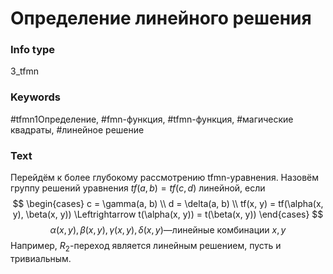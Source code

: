 # Определение линейного решения
### Info type
3_tfmn
### Keywords
#tfmn1Определение, #fmn-функция, #tfmn-функция, #магические квадраты, #линейное решение
### Text
Перейдём к более глубокому рассмотрению tfmn-уравнения. Назовём группу решений уравнения $tf(a, b) = tf(c, d)$ линейной, если
$$
\begin{cases}
c = \gamma(a, b) \\
d = \delta(a, b) \\
tf(x, y) = tf(\alpha(x, y), \beta(x, y)) \Leftrightarrow t(\alpha(x, y)) = t(\beta(x, y))
\end{cases}
$$
$$\alpha(x, y), \beta(x, y), \gamma(x, y), \delta(x, y) — \text{линейные комбинации } x, y$$
Например, $R_2$-переход является линейным решением, пусть и тривиальным.